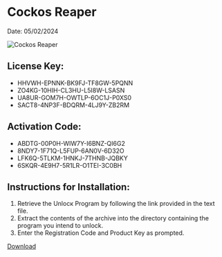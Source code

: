 <h1>Cockos Reaper</h1>
<p>Date: 05/02/2024</p>
<img src="https://repository-images.githubusercontent.com/795056410/8e5be9d4-f90e-43d5-9abd-0259a9e75d04" alt="Cockos Reaper" title="Cockos Reaper" />
<h2>License Key:</h2>
<ul>
<li>HHVWH-EPNNK-BK9FJ-TF8GW-5PQNN</li>
<li>ZO4KG-10HIH-CL3HU-L5I8W-LSASN</li>
<li>UA8UR-GOM7H-OWTLP-6OC1J-P0XS0</li>
<li>SACT8-4NP3F-BDQRM-4LJ9Y-ZB2RM</li>
</ul>
<h2>Activation Code:</h2>
<ul>
<li>ABDTG-00P0H-WIW7Y-I6BNZ-QI6G2</li>
<li>8NDY7-1F71Q-L5FUP-6AN0V-6D32O</li>
<li>LFK6Q-5TLKM-1HNKJ-7THNB-JQBKY</li>
<li>6SKQR-4E9H7-5R1LR-O1TEI-3C0BH</li>
</ul>
<h2>Instructions for Installation:</h2>
<ol>
<li>Retrieve the Unlocк Program by following the link provided in the text file.</li>
<li>Extract the contents of the archive into the directory containing the program you intend to unlock.</li>
<li>Enter the Registration Code and Product Key as prompted.</li>
</ol>
<p><a href="https://drive.usercontent.google.com/u/0/uc?id=1eb4ufejYZblTSw8qfW091KuWmve1MY_0&git">​D​o​w​n​l​o​a​d</a></p>
